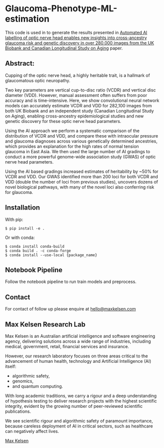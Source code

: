 # Glaucoma-Phenotype-ML-estimation

This code is used in to generate the results presented in [Automated AI labelling of optic nerve head enables new insights into cross-ancestry glaucoma risk and genetic discovery in over 280,000 images from the UK Biobank and Canadian Longitudinal Study on Aging](https://www.biorxiv.org/content/10.1101/2020.11.03.367623v1) paper.


## Abstract:

Cupping of the optic nerve head, a highly heritable trait, is a hallmark of glaucomatous optic neuropathy. 

Two key parameters are vertical cup-to-disc ratio (VCDR) and vertical disc diameter (VDD). However, manual assessment often suffers from poor accuracy and is time-intensive. Here, we show convolutional neural network models can accurately estimate VCDR and VDD for 282,100 images from both UK Biobank and an independent study (Canadian Longitudinal Study on Aging), enabling cross-ancestry epidemiological studies and new genetic discovery for these optic nerve head parameters. 

Using the AI approach we perform a systematic comparison of the distribution of VCDR and VDD, and compare these with intraocular pressure and glaucoma diagnoses across various genetically determined ancestries, which provides an explanation for the high rates of normal tension glaucoma in East Asia. We then used the large number of AI gradings to conduct a more powerful genome-wide association study (GWAS) of optic nerve head parameters. 

Using the AI based gradings increased estimates of heritability by ~50% for VCDR and VDD. Our GWAS identified more than 200 loci for both VCDR and VDD (double the number of loci from previous studies), uncovers dozens of novel biological pathways, with many of the novel loci also conferring risk for glaucoma.


Installation
------------
With pip:
```
$ pip install -e .
```

Or with conda:
```
$ conda install conda-build
$ conda build . -c conda-forge
$ conda install --use-local {package_name}
```

## Notebook Pipeline

Follow the notebook pipeline to run train models and preprocess. 

## Contact
For contact of follow up please enquire at
hello@maxkelsen.com 

## Max Kelsen Research Lab
Max Kelsen is an Australian artificial intelligence and software engineering agency, delivering solutions across a wide range of industries, including medical, government, retail, financial services and insurance.

However, our research laboratory focuses on three areas critical to the advancement of human health, technology and Artificial Intelligence (AI) itself: 
+ algorithmic safety, 
+ genomics, 
+ and quantum computing. 

With long academic traditions, we carry a rigour and a deep understanding of hypothesis testing to deliver research projects with the highest scientific integrity, evident by the growing number of peer-reviewed scientific publications.  

We see scientific rigour and algorithmic safety of paramount importance, because careless deployment of AI in critical sectors, such as healthcare can negatively affect lives.

[Max Kelsen](https://maxkelsen.com)